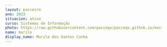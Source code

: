 ```yaml
---
layout: pacceiro
ano: 2023
situacion: ativo
curso: Sistemas de Informação
photo: https://raw.githubusercontent.com/pacceqx/pacceqx.github.io/master/assets/pic/bolsistas/4.png
name: murilo
display_name: Murilo dos Santos Cunha
---
```


